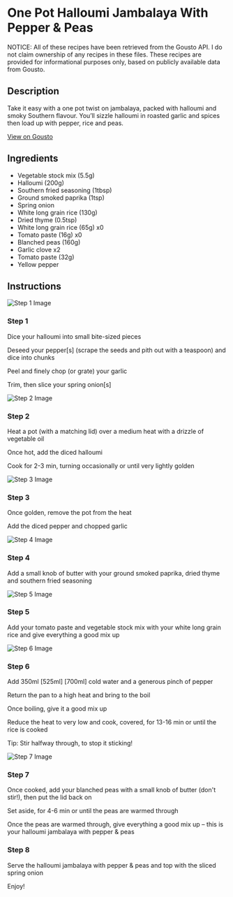 # One Pot Halloumi Jambalaya With Pepper & Peas

NOTICE: All of these recipes have been retrieved from the Gousto API. I do not claim ownership of any recipes in these files. These recipes are provided for informational purposes only, based on publicly available data from Gousto.

## Description

Take it easy with a one pot twist on jambalaya, packed with halloumi and smoky Southern flavour. You’ll sizzle halloumi in roasted garlic and spices then load up with pepper, rice and peas.

[View on Gousto](https://www.gousto.co.uk/recipes/cookbook/one-pot-halloumi-jambalaya-with-pepper-peas)

## Ingredients

- Vegetable stock mix (5.5g)
- Halloumi (200g)
- Southern fried seasoning (1tbsp)
- Ground smoked paprika (1tsp)
- Spring onion
- White long grain rice (130g)
- Dried thyme (0.5tsp)
- White long grain rice (65g) x0
- Tomato paste (16g) x0
- Blanched peas (160g)
- Garlic clove x2
- Tomato paste (32g)
- Yellow pepper

## Instructions

![Step 1 Image](https://production-media.gousto.co.uk/cms/recipe-step-image/step-1-1714464509600-x200.jpg)

### Step 1

Dice your halloumi into small bite-sized pieces

Deseed your pepper[s] (scrape the seeds and pith out with a teaspoon) and dice into chunks

Peel and finely chop (or grate) your garlic

Trim, then slice your spring onion[s]

![Step 2 Image](https://production-media.gousto.co.uk/cms/recipe-step-image/step-2-1714464513308-x200.jpg)

### Step 2

Heat a pot (with a matching lid) over a medium heat with a drizzle of vegetable oil

Once hot, add the diced halloumi

Cook for 2-3 min, turning occasionally or until very lightly golden

![Step 3 Image](https://production-media.gousto.co.uk/cms/recipe-step-image/step-3-1714464516663-x200.jpg)

### Step 3

Once golden, remove the pot from the heat

Add the diced pepper and chopped garlic

![Step 4 Image](https://production-media.gousto.co.uk/cms/recipe-step-image/step-4-1714464521024-x200.jpg)

### Step 4

Add a small knob of butter with your ground smoked paprika, dried thyme and southern fried seasoning

![Step 5 Image](https://production-media.gousto.co.uk/cms/recipe-step-image/step-5-1714464524819-x200.jpg)

### Step 5

Add your tomato paste and vegetable stock mix with your white long grain rice and give everything a good mix up

![Step 6 Image](https://production-media.gousto.co.uk/cms/recipe-step-image/step-6-1714464532190-x200.jpg)

### Step 6

Add 350ml <span class="text-purple">[525ml]</span> <span class="text-danger">[700ml]</span> cold water and a generous pinch of pepper

Return the pan to a high heat and bring to the boil

Once boiling, give it a good mix up

Reduce the heat to very low and cook, covered, for 13-16 min or until the rice is cooked

Tip: Stir halfway through, to stop it sticking!

![Step 7 Image](https://production-media.gousto.co.uk/cms/recipe-step-image/step-7-1714464535924-x200.jpg)

### Step 7

Once cooked, add your blanched peas with a small knob of butter (don't stir!), then put the lid back on

Set aside, for 4-6 min or until the peas are warmed through

Once the peas are warmed through, give everything a good mix up – this is your halloumi jambalaya with pepper & peas

### Step 8

Serve the halloumi jambalaya with pepper & peas and top with the sliced spring onion

Enjoy!

